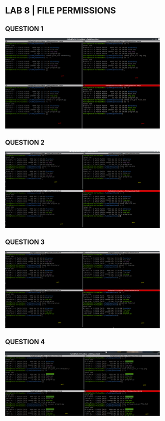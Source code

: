 # LAB 8 | FILE PERMISSIONS
## QUESTION 1
![Question1](../images/lab8imgs/question1.png)
## QUESTION 2
![Question2](../images/lab8imgs/question2.png)
## QUESTION 3
![Question3](../images/lab8imgs/question3.png)
## QUESTION 4
![Question4](../images/lab8imgs/question4.png)